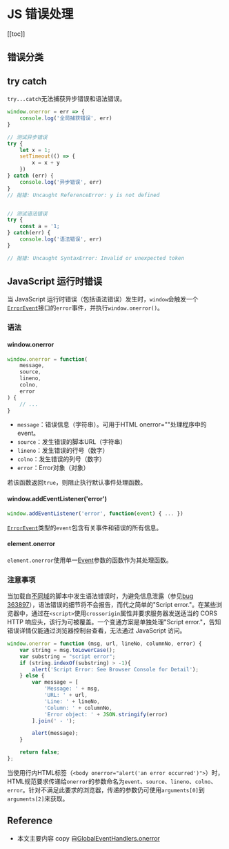 # JS 错误处理

[[toc]]

## 错误分类

## try catch

`try...catch`无法捕获异步错误和语法错误。

```js
window.onerror = err => {
    console.log('全局捕获错误', err)
}

// 测试异步错误
try {
    let x = 1;
    setTimeout(() => {
        x = x + y
    })
} catch (err) {
    console.log('异步错误', err)
}
// 抛错: Uncaught ReferenceError: y is not defined


// 测试语法错误
try {
    const a = '1;
} catch(err) {
    console.log('语法错误', err)
}

// 抛错: Uncaught SyntaxError: Invalid or unexpected token
```

## JavaScript 运行时错误

当 JavaScript 运行时错误（包括语法错误）发生时，`window`会触发一个[`ErrorEvent`](https://developer.mozilla.org/zh-CN/docs/Web/API/ErrorEvent)接口的`error`事件，并执行`window.onerror()`。

### 语法

#### window.onerror

```js
window.onerror = function(
    message,
    source,
    lineno,
    colno,
    error
) {
    // ...
}
```

- `message`：错误信息（字符串）。可用于HTML onerror=""处理程序中的event。
- `source`：发生错误的脚本URL（字符串）
- `lineno`：发生错误的行号（数字）
- `colno`：发生错误的列号（数字）
- `error`：Error对象（对象）

若该函数返回`true`，则阻止执行默认事件处理函数。

#### window.addEventListener('error')

```js
window.addEventListener('error', function(event) { ... })
```

[`ErrorEvent`](https://developer.mozilla.org/zh-CN/docs/Web/API/ErrorEvent)类型的`event`包含有关事件和错误的所有信息。

#### element.onerror

`element.onerror`使用单一[Event](https://developer.mozilla.org/zh-CN/docs/Web/API/Event)参数的函数作为其处理函数。

### 注意事项

当加载自[不同域](https://developer.mozilla.org/en-US/docs/Web/Security/Same-origin_policy)的脚本中发生语法错误时，为避免信息泄露（参见[bug 363897](https://bugzilla.mozilla.org/show_bug.cgi?id=363897)），语法错误的细节将不会报告，而代之简单的"Script error."。在某些浏览器中，通过在`<script>`使用`crossorigin`属性并要求服务器发送适当的 CORS HTTP 响应头，该行为可被覆盖。一个变通方案是单独处理"Script error."，告知错误详情仅能通过浏览器控制台查看，无法通过 JavaScript 访问。

```js
window.onerror = function (msg, url, lineNo, columnNo, error) {
    var string = msg.toLowerCase();
    var substring = "script error";
    if (string.indexOf(substring) > -1){
        alert('Script Error: See Browser Console for Detail');
    } else {
        var message = [
            'Message: ' + msg,
            'URL: ' + url,
            'Line: ' + lineNo,
            'Column: ' + columnNo,
            'Error object: ' + JSON.stringify(error)
        ].join(' - ');

        alert(message);
    }

    return false;
};
```

当使用行内HTML标签（`<body onerror="alert('an error occurred')">`）时，HTML规范要求传递给`onerror`的参数命名为`event`、`source`、`lineno`、`colno`、`error`。针对不满足此要求的浏览器，传递的参数仍可使用`arguments[0]`到`arguments[2]`来获取。

## Reference

- 本文主要内容 copy 自[GlobalEventHandlers.onerror](https://developer.mozilla.org/zh-CN/docs/Web/API/GlobalEventHandlers/onerror)
